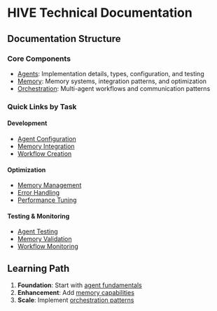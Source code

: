 # HIVE Technical Documentation

## Documentation Structure

### Core Components
- [Agents](agents/README.md): Implementation details, types, configuration, and testing
- [Memory](memory/README.md): Memory systems, integration patterns, and optimization
- [Orchestration](orchestration/README.md): Multi-agent workflows and communication patterns

### Quick Links by Task

#### Development
- [Agent Configuration](agents/README.md#configuration-parameters)
- [Memory Integration](memory/README.md#memory-integration)
- [Workflow Creation](orchestration/README.md#workflow-patterns)

#### Optimization
- [Memory Management](memory/README.md#memory-management-techniques)
- [Error Handling](agents/README.md#error-handling-and-monitoring)
- [Performance Tuning](memory/README.md#performance-optimization)

#### Testing & Monitoring
- [Agent Testing](agents/README.md#testing-strategies)
- [Memory Validation](memory/README.md#best-practices)
- [Workflow Monitoring](orchestration/README.md#best-practices)

## Learning Path

1. **Foundation**: Start with [agent fundamentals](agents/README.md#understanding-agent-components)
2. **Enhancement**: Add [memory capabilities](memory/README.md#types-of-memory)
3. **Scale**: Implement [orchestration patterns](orchestration/README.md#core-concepts)
